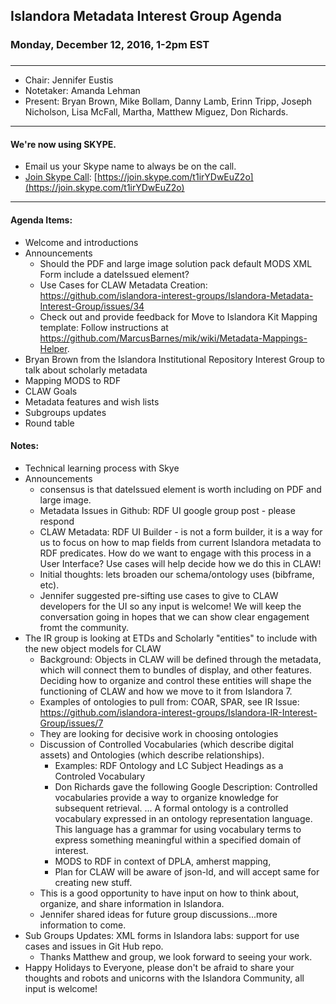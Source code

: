 ## Islandora Metadata Interest Group Agenda
### Monday, December 12, 2016, 1-2pm EST
### 
---
* Chair: Jennifer Eustis
* Notetaker: Amanda Lehman
* Present: Bryan Brown, Mike Bollam, Danny Lamb, Erinn Tripp, Joseph Nicholson, Lisa McFall, Martha, Matthew Miguez, Don Richards.

---

#### We're now using SKYPE.  
* Email us your Skype name to always be on the call.
* [Join Skype Call](https://join.skype.com/t1irYDwEuZ2o): [https://join.skype.com/t1irYDwEuZ2o](https://join.skype.com/t1irYDwEuZ2o)

---

#### Agenda Items:
* Welcome and introductions
* Announcements  
  * Should the PDF and large image solution pack default MODS XML Form include a dateIssued element?
  * Use Cases for CLAW Metadata Creation: https://github.com/islandora-interest-groups/Islandora-Metadata-Interest-Group/issues/34
  * Check out and provide feedback for Move to Islandora Kit Mapping template: Follow instructions at https://github.com/MarcusBarnes/mik/wiki/Metadata-Mappings-Helper.
* Bryan Brown from the Islandora Institutional Repository Interest Group to talk about scholarly metadata
* Mapping MODS to RDF
* CLAW Goals
* Metadata features and wish lists
* Subgroups updates
* Round table

#### Notes:

* Technical learning process with Skye
* Announcements
  * consensus is that dateIssued element is worth including on PDF and large image.
  * Metadata Issues in Github: RDF UI google group post - please respond
  * CLAW Metadata: RDF UI Builder - is not a form builder, it is a way for us to focus on how to map fields from current Islandora metadata to RDF predicates.  How do we want to engage with this process in a User Interface? Use cases will help decide how we do this in CLAW! 
  * Initial thoughts: lets broaden our schema/ontology uses (bibframe, etc). 
  * Jennifer suggested pre-sifting use cases to give to CLAW developers for the UI so any input is welcome!  We will keep the conversation going in hopes that we can show clear engagement fromt the community.  
* The IR group is looking at ETDs and Scholarly "entities" to include with the new object models for CLAW
  * Background: Objects in CLAW will be defined through the metadata, which will connect them to bundles of display, and other features.  Deciding how to organize and control these entities will shape the functioning of CLAW and how we move to it from Islandora 7. 
  * Examples of ontologies to pull from: COAR, SPAR, see IR Issue: https://github.com/islandora-interest-groups/Islandora-IR-Interest-Group/issues/7
  * They are looking for decisive work in choosing ontologies
  * Discussion of Controlled Vocabularies (which describe digital assets) and Ontologies (which describe relationships).  
    * Examples: RDF Ontology and LC Subject Headings as a Controled Vocabulary
    * Don Richards gave the following Google Description: Controlled vocabularies provide a way to organize knowledge for subsequent retrieval. ... A formal ontology is a controlled vocabulary expressed in an ontology representation language. This language has a grammar for using vocabulary terms to express something meaningful within a specified domain of interest.
    * MODS to RDF in context of DPLA, amherst mapping, 
    * Plan for CLAW will be aware of json-ld, and will accept same for creating new stuff.  
  * This is a good opportunity to have input on how to think about, organize, and share information in Islandora.
  * Jennifer shared ideas for future group discussions...more information to come. 
* Sub Groups Updates: XML forms in Islandora labs: support for use cases and issues in Git Hub repo. 
  * Thanks Matthew and group, we look forward to seeing your work.
* Happy Holidays to Everyone, please don't be afraid to share your thoughts and robots and unicorns with the Islandora Community, all input is welcome! 
